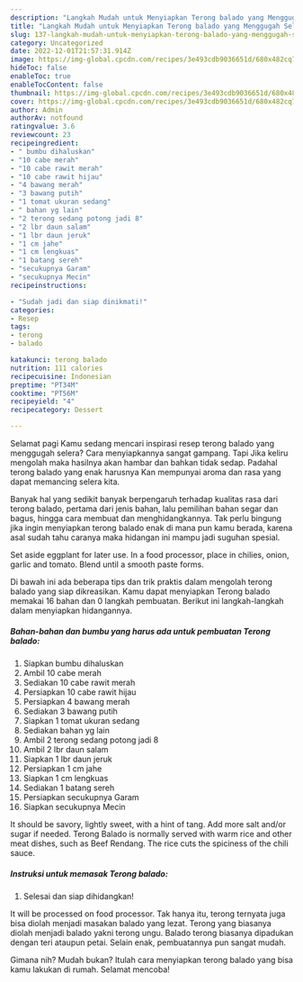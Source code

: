 ```yaml
---
description: "Langkah Mudah untuk Menyiapkan Terong balado yang Menggugah Selera "
title: "Langkah Mudah untuk Menyiapkan Terong balado yang Menggugah Selera "
slug: 137-langkah-mudah-untuk-menyiapkan-terong-balado-yang-menggugah-selera
category: Uncategorized
date: 2022-12-01T21:57:31.914Z
image: https://img-global.cpcdn.com/recipes/3e493cdb9036651d/680x482cq70/terong-balado-foto-resep-utama.jpg
hideToc: false
enableToc: true
enableTocContent: false
thumbnail: https://img-global.cpcdn.com/recipes/3e493cdb9036651d/680x482cq70/terong-balado-foto-resep-utama.jpg
cover: https://img-global.cpcdn.com/recipes/3e493cdb9036651d/680x482cq70/terong-balado-foto-resep-utama.jpg
author: Admin
authorAv: notfound
ratingvalue: 3.6
reviewcount: 23
recipeingredient:
- " bumbu dihaluskan"
- "10 cabe merah"
- "10 cabe rawit merah"
- "10 cabe rawit hijau"
- "4 bawang merah"
- "3 bawang putih"
- "1 tomat ukuran sedang"
- " bahan yg lain"
- "2 terong sedang potong jadi 8"
- "2 lbr daun salam"
- "1 lbr daun jeruk"
- "1 cm jahe"
- "1 cm lengkuas"
- "1 batang sereh"
- "secukupnya Garam"
- "secukupnya Mecin"
recipeinstructions:

- "Sudah jadi dan siap dinikmati!"
categories:
- Resep
tags:
- terong
- balado

katakunci: terong balado 
nutrition: 111 calories
recipecuisine: Indonesian
preptime: "PT34M"
cooktime: "PT56M"
recipeyield: "4"
recipecategory: Dessert

---
```



Selamat pagi Kamu sedang mencari inspirasi resep terong balado yang menggugah selera? Cara menyiapkannya sangat gampang. Tapi Jika keliru mengolah maka hasilnya akan hambar dan bahkan tidak sedap. Padahal terong balado yang enak harusnya Kan mempunyai aroma dan rasa yang dapat memancing selera kita.


Banyak hal yang sedikit banyak berpengaruh terhadap kualitas rasa dari terong balado, pertama dari jenis bahan, lalu pemilihan bahan segar dan bagus, hingga cara membuat dan menghidangkannya. Tak perlu bingung jika ingin menyiapkan terong balado enak di mana pun kamu berada, karena asal sudah tahu caranya maka hidangan ini mampu jadi suguhan spesial.

Set aside eggplant for later use. In a food processor, place in chilies, onion, garlic and tomato. Blend until a smooth paste forms.


Di bawah ini ada beberapa tips dan trik praktis dalam mengolah terong balado yang siap dikreasikan. Kamu dapat menyiapkan Terong balado memakai 16 bahan dan 0 langkah pembuatan. Berikut ini langkah-langkah dalam menyiapkan hidangannya.

<!--inarticleads1-->

##### Bahan-bahan dan bumbu yang harus ada untuk pembuatan Terong balado:

1. Siapkan  bumbu dihaluskan
1. Ambil 10 cabe merah
1. Sediakan 10 cabe rawit merah
1. Persiapkan 10 cabe rawit hijau
1. Persiapkan 4 bawang merah
1. Sediakan 3 bawang putih
1. Siapkan 1 tomat ukuran sedang
1. Sediakan  bahan yg lain
1. Ambil 2 terong sedang potong jadi 8
1. Ambil 2 lbr daun salam
1. Siapkan 1 lbr daun jeruk
1. Persiapkan 1 cm jahe
1. Siapkan 1 cm lengkuas
1. Sediakan 1 batang sereh
1. Persiapkan secukupnya Garam
1. Siapkan secukupnya Mecin


It should be savory, lightly sweet, with a hint of tang. Add more salt and/or sugar if needed. Terong Balado is normally served with warm rice and other meat dishes, such as Beef Rendang. The rice cuts the spiciness of the chili sauce. 

<!--inarticleads2-->

##### Instruksi untuk memasak Terong balado:


1. Selesai dan siap dihidangkan!

It will be processed on food processor. Tak hanya itu, terong ternyata juga bisa diolah menjadi masakan balado yang lezat. Terong yang biasanya diolah menjadi balado yakni terong ungu. Balado terong biasanya dipadukan dengan teri ataupun petai. Selain enak, pembuatannya pun sangat mudah. 

Gimana nih? Mudah bukan? Itulah cara menyiapkan terong balado yang bisa kamu lakukan di rumah. Selamat mencoba!
